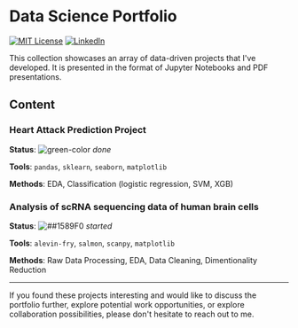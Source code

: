 # Data Science Portfolio

[![MIT License][license-shield]][license-url]
[![LinkedIn][linkedin-shield]][linkedin-url]

This collection showcases an array of data-driven projects that I've developed. It is presented in the format of Jupyter Notebooks and PDF presentations.

## Content

### Heart Attack Prediction Project
  
__Status__: ![green-color](https://via.placeholder.com/15/c5f01/000000?text=+)  _done_

__Tools__: `pandas`, `sklearn`, `seaborn`, `matplotlib`

__Methods__: EDA, Classification (logistic regression, SVM, XGB)  

### Analysis of scRNA sequencing data of human brain cells
  
__Status__: ![##1589F0](https://via.placeholder.com/15/1589F0/000000?text=+)  _started_

__Tools__: `alevin-fry`, `salmon`, `scanpy`, `matplotlib`

__Methods__: Raw Data Processing, EDA, Data Cleaning, Dimentionality Reduction 

---
If you found these projects interesting and would like to discuss the portfolio further, explore potential work opportunities, or explore collaboration possibilities, please don't hesitate to reach out to me.

<!-- MARKDOWN LINKS & IMAGES -->
<!-- https://www.markdownguide.org/basic-syntax/#reference-style-links -->
[license-shield]: https://img.shields.io/badge/License-MIT-yellow.svg?style=for-the-badge
[license-url]: https://opensource.org/license/mit/
[linkedin-shield]: https://img.shields.io/badge/-LinkedIn-black.svg?style=for-the-badge&logo=linkedin&colorB=555
[linkedin-url]: https://www.linkedin.com/in/ppvanastya/
[red-color]: #f03c15
[orange-color]:#f07815
[green-color]: #c5f01
[blue-color]: #1589F0

